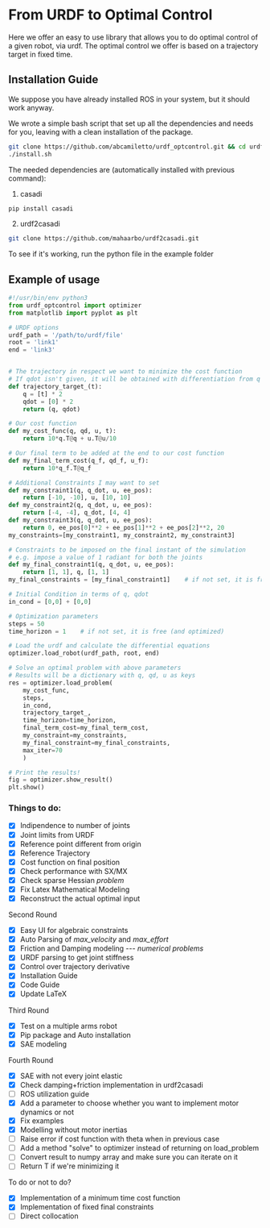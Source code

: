 # From URDF to Optimal Control
Here we offer an easy to use library that allows you to do optimal control of a given robot, via urdf.
The optimal control we offer is based on a trajectory target in fixed time.

## Installation Guide
We suppose you have already installed ROS in your system, but it should work anyway.

We wrote a simple bash script that set up all the dependencies and needs for you, leaving with a clean installation of the package.

```bash
git clone https://github.com/abcamiletto/urdf_optcontrol.git && cd urdf_optcontrol
./install.sh
```

The needed dependencies are (automatically installed with previous command):

1. casadi

```bash
pip install casadi
```
    
2. urdf2casadi
    
```bash
git clone https://github.com/mahaarbo/urdf2casadi.git
```


To see if it's working, run the python file in the example folder


## Example of usage
```python
#!/usr/bin/env python3
from urdf_optcontrol import optimizer
from matplotlib import pyplot as plt

# URDF options
urdf_path = '/path/to/urdf/file'
root = 'link1'
end = 'link3'


# The trajectory in respect we want to minimize the cost function
# If qdot isn't given, it will be obtained with differentiation from q
def trajectory_target_(t):
    q = [t] * 2
    qdot = [0] * 2
    return (q, qdot)

# Our cost function
def my_cost_func(q, qd, u, t):
    return 10*q.T@q + u.T@u/10

# Our final term to be added at the end to our cost function
def my_final_term_cost(q_f, qd_f, u_f):
    return 10*q_f.T@q_f

# Additional Constraints I may want to set
def my_constraint1(q, q_dot, u, ee_pos):
    return [-10, -10], u, [10, 10]
def my_constraint2(q, q_dot, u, ee_pos):
    return [-4, -4], q_dot, [4, 4]
def my_constraint3(q, q_dot, u, ee_pos):
    return 0, ee_pos[0]**2 + ee_pos[1]**2 + ee_pos[2]**2, 20
my_constraints=[my_constraint1, my_constraint2, my_constraint3]

# Constraints to be imposed on the final instant of the simulation
# e.g. impose a value of 1 radiant for both the joints
def my_final_constraint1(q, q_dot, u, ee_pos):
    return [1, 1], q, [1, 1]
my_final_constraints = [my_final_constraint1]    # if not set, it is free (and optimized)

# Initial Condition in terms of q, qdot
in_cond = [0,0] + [0,0]

# Optimization parameters
steps = 50
time_horizon = 1    # if not set, it is free (and optimized)

# Load the urdf and calculate the differential equations
optimizer.load_robot(urdf_path, root, end)

# Solve an optimal problem with above parameters
# Results will be a dictionary with q, qd, u as keys
res = optimizer.load_problem(
    my_cost_func,
    steps,
    in_cond,
    trajectory_target_,
    time_horizon=time_horizon,
    final_term_cost=my_final_term_cost, 
    my_constraint=my_constraints, 
    my_final_constraint=my_final_constraints,
    max_iter=70
    )

# Print the results!
fig = optimizer.show_result()
plt.show()
```


### Things to do:

- [x] Indipendence to number of joints
- [x] Joint limits from URDF
- [x] Reference point different from origin
- [x] Reference Trajectory
- [x] Cost function on final position
- [x] Check performance with SX/MX
- [x] Check sparse Hessian *problem*
- [x] Fix Latex Mathematical Modeling
- [x] Reconstruct the actual optimal input

Second Round

- [x] Easy UI for algebraic constraints
- [x] Auto Parsing of *max_velocity* and *max_effort*
- [x] Friction and Damping modeling --- *numerical problems*
- [x] URDF parsing to get joint stiffness 
- [x] Control over trajectory derivative
- [x] Installation Guide
- [x] Code Guide 
- [x] Update LaTeX

Third Round

- [x] Test on a multiple arms robot
- [x] Pip package and Auto installation
- [x] SAE modeling

Fourth Round

- [x] SAE with not every joint elastic
- [x] Check damping+friction implementation in urdf2casadi
- [ ] ROS utilization guide 
- [x] Add a parameter to choose whether you want to implement motor dynamics or not
- [x] Fix examples
- [x] Modelling without motor inertias
- [ ] Raise error if cost function with theta when in previous case
- [ ] Add a method "solve" to optimizer instead of returning on load_problem
- [ ] Convert result to numpy array and make sure you can iterate on it
- [ ] Return T if we're minimizing it

To do or not to do?
- [x] Implementation of a minimum time cost function 
- [x] Implementation of fixed final constraints
- [ ] Direct collocation
